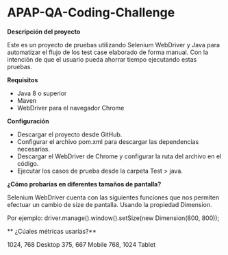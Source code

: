 # APAP-QA-Coding-Challenge
**Descripción del proyecto**

Este es un proyecto de pruebas utilizando Selenium WebDriver y Java para automatizar el flujo de los test case elaborado de forma manual. Con la intención de que el usuario pueda ahorrar tiempo ejecutando estas pruebas.

**Requisitos**

- Java 8 o superior
- Maven
- WebDriver para el navegador Chrome

**Configuración**

- Descargar el proyecto desde GitHub.
- Configurar el archivo pom.xml para descargar las dependencias necesarias.
- Descargar el WebDriver de Chrome y configurar la ruta del archivo en el código.
- Ejecutar los casos de prueba desde la carpeta Test > java.

**¿Cómo probarías en diferentes tamaños de pantalla?**

Selenium WebDriver cuenta con las siguientes funciones que nos permiten efectuar un cambio de size de pantalla. Usando la propiedad Dimension.

 Por ejemplo:
 driver.manage().window().setSize(new Dimension(800, 800));
 
** ¿Cúales métricas usarías?**

1024, 768  Desktop
375, 667   Mobile
768, 1024  Tablet
